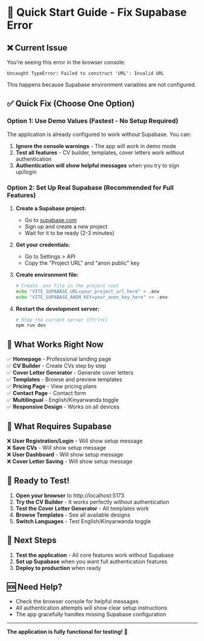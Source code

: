 # 🚀 Quick Start Guide - Fix Supabase Error

## ❌ Current Issue
You're seeing this error in the browser console:
```
Uncaught TypeError: Failed to construct 'URL': Invalid URL
```

This happens because Supabase environment variables are not configured.

## ✅ Quick Fix (Choose One Option)

### Option 1: Use Demo Values (Fastest - No Setup Required)
The application is already configured to work without Supabase. You can:

1. **Ignore the console warnings** - The app will work in demo mode
2. **Test all features** - CV builder, templates, cover letters work without authentication
3. **Authentication will show helpful messages** when you try to sign up/login

### Option 2: Set Up Real Supabase (Recommended for Full Features)

1. **Create a Supabase project:**
   - Go to [supabase.com](https://supabase.com)
   - Sign up and create a new project
   - Wait for it to be ready (2-3 minutes)

2. **Get your credentials:**
   - Go to Settings > API
   - Copy the "Project URL" and "anon public" key

3. **Create environment file:**
   ```bash
   # Create .env file in the project root
   echo "VITE_SUPABASE_URL=your_project_url_here" > .env
   echo "VITE_SUPABASE_ANON_KEY=your_anon_key_here" >> .env
   ```

4. **Restart the development server:**
   ```bash
   # Stop the current server (Ctrl+C)
   npm run dev
   ```

## 🎯 What Works Right Now

✅ **Homepage** - Professional landing page  
✅ **CV Builder** - Create CVs step by step  
✅ **Cover Letter Generator** - Generate cover letters  
✅ **Templates** - Browse and preview templates  
✅ **Pricing Page** - View pricing plans  
✅ **Contact Page** - Contact form  
✅ **Multilingual** - English/Kinyarwanda toggle  
✅ **Responsive Design** - Works on all devices  

## 🔐 What Requires Supabase

❌ **User Registration/Login** - Will show setup message  
❌ **Save CVs** - Will show setup message  
❌ **User Dashboard** - Will show setup message  
❌ **Cover Letter Saving** - Will show setup message  

## 🎉 Ready to Test!

1. **Open your browser** to http://localhost:5173
2. **Try the CV Builder** - It works perfectly without authentication
3. **Test the Cover Letter Generator** - All templates work
4. **Browse Templates** - See all available designs
5. **Switch Languages** - Test English/Kinyarwanda toggle

## 📝 Next Steps

1. **Test the application** - All core features work without Supabase
2. **Set up Supabase** when you want full authentication features
3. **Deploy to production** when ready

## 🆘 Need Help?

- Check the browser console for helpful messages
- All authentication attempts will show clear setup instructions
- The app gracefully handles missing Supabase configuration

---

**The application is fully functional for testing!** 🎉 
